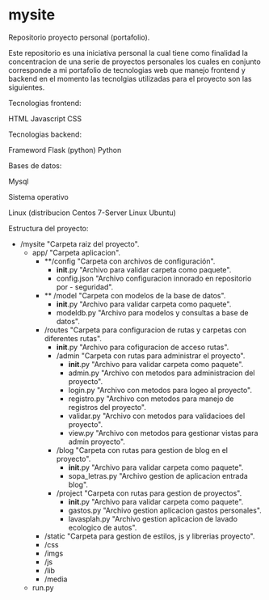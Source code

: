 # mysite

Repositorio proyecto personal (portafolio).

Este repositorio es una iniciativa personal la cual tiene como finalidad la concentracion de una serie de proyectos personales los cuales en conjunto corresponde a mi portafolio de tecnologias web que manejo  frontend y backend en el momento las tecnolgias utilizadas para el proyecto son las siguientes.

Tecnologias frontend:

HTML
Javascript
CSS

Tecnologias backend:

Frameword Flask (python)
Python

Bases de datos:

Mysql

Sistema operativo 

Linux (distribucion Centos 7-Server Linux Ubuntu)

Estructura del proyecto:

* /mysite  "Carpeta raiz del proyecto".  
    * app/                         "Carpeta aplicacion". 
        - **/config                  "Carpeta con archivos de configuración".
            - __init__.py          "Archivo para validar carpeta como paquete".
            - config.json          "Archivo  configuracion innorado en repositorio por - seguridad".
        - ** /model                   "Carpeta con modelos de la base de datos".
            - __init__.py          "Archivo para validar carpeta como paquete".
            - modeldb.py           "Archivo para modelos y consultas a base de datos".
        - /routes                  "Carpeta para configuracion de rutas y carpetas con diferentes rutas".
            - __init__.py          "Archivo para cofiguracion de acceso rutas".
            - /admin               "Carpeta con rutas para administrar el proyecto".
                - __init__.py     "Archivo para validar carpeta como paquete".
                - admin.py        "Archivo con metodos para administracion del proyecto".
                - login.py        "Archivo con metodos para logeo al proyecto".
                - registro.py     "Archivo con metodos para manejo de registros del proyecto".
                - validar.py      "Archivo con metodos para validacioes del proyecto".
                - view.py         "Archivo con metodos para gestionar vistas para admin proyecto".
            - /blog               "Carpeta con rutas para gestion de blog en el proyecto".
                - __init__.py     "Archivo para validar carpeta como paquete".
                - sopa_letras.py  "Archivo gestion de aplicacion entrada blog".
            - /project             "Carpeta con rutas para gestion de proyectos".
                - __init__.py      "Archivo para validar carpeta como paquete".
                - gastos.py        "Archivo gestion aplicacion gastos personales".
                - lavasplah.py     "Archivo gestion aplicacion de lavado ecologico de autos".
        - /static                  "Carpeta para gestion de estilos, js y librerias proyecto".
        - /css
        - /imgs
        - /js
        - /lib
        - /media 
    * run.py                        

